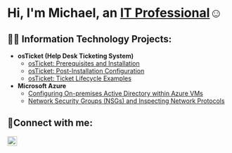 <h1>Hi, I'm Michael, an <a href="https://linkedin.com/in/MichaelPowell">IT Professional</a>☺</h1>

<h2>👨‍💻 Information Technology Projects:</h2>

- <b>osTicket (Help Desk Ticketing System)</b>
  - [osTicket: Prerequisites and Installation](https://github.com/MichaelPowell07/osticket-prereqs)
  - [osTicket: Post-Installation Configuration](https://github.com/MichaelPowell07/osTicket---post-install-configuration-)
  - [osTicket: Ticket Lifecycle Examples](https://github.com/MichaelPowell07/ticket-lifecycle)
- <b>Microsoft Azure</b>
  - [Configuring On-premises Active Directory within Azure VMs](https://github.com/MichaelPowell07/Active-Directory-)
  - [Network Security Groups (NSGs) and Inspecting Network Protocols](//github.com/MichaelPowell07/Network-Protocols/blob/main/README.md//azure-network-protocols)

<h2>🤳Connect with me:</h2>


[<img align="left" alt="MichaelPowell | LinkedIn" width="22px" src="https://cdn.jsdelivr.net/npm/simple-icons@v3/icons/linkedin.svg" />][linkedin]


[linkedin]: https://linkedin.com/in/MichaelPowell
